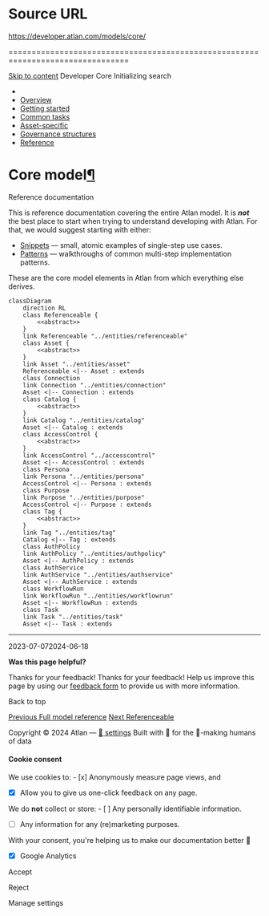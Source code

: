# Source URL
https://developer.atlan.com/models/core/

================================================================================

<!--
canonical: https://developer.atlan.com/models/core/
meta-content-security-policy: object-src 'none'; base-uri 'self'; manifest-src 'self'; media-src 'self';
meta-description: Dear Developers
meta-generator: mkdocs-1.6.1, mkdocs-material-9.6.14
meta-og-description: Dear Developers
meta-og-image: https://developer.atlan.com/assets/images/social/models/core/index.png
meta-og-image-height: 630
meta-og-image-type: image/png
meta-og-image-width: 1200
meta-og-title: Core - Developer
meta-og-type: website
meta-og-url: https://developer.atlan.com/models/core/
meta-twitter:card: summary_large_image
meta-twitter:description: Dear Developers
meta-twitter:image: https://developer.atlan.com/assets/images/social/models/core/index.png
meta-twitter:title: Core - Developer
meta-viewport: width=device-width,initial-scale=1
title: Core - Developer
-->

[Skip to content](#core-model) Developer Core Initializing search 

* 
* [Overview](../..)
* [Getting started](../../getting-started/)
* [Common tasks](../../snippets/)
* [Asset\-specific](../../patterns/)
* [Governance structures](../../governance/)
* [Reference](../../reference/)

Core model[¶](#core-model "Permanent link")
===========================================

Reference documentation

This is reference documentation covering the entire Atlan model. It is ***not*** the best place to start when trying to understand developing with Atlan. For that, we would suggest starting with either:

* [Snippets](../../snippets/) — small, atomic examples of single\-step use cases.
* [Patterns](../../patterns/) — walkthroughs of common multi\-step implementation patterns.

These are the core model elements in Atlan from which everything else derives.

```
classDiagram
    direction RL
    class Referenceable {
        <<abstract>>
    }
    link Referenceable "../entities/referenceable"
    class Asset {
        <<abstract>>
    }
    link Asset "../entities/asset"
    Referenceable <|-- Asset : extends
    class Connection
    link Connection "../entities/connection"
    Asset <|-- Connection : extends
    class Catalog {
        <<abstract>>
    }
    link Catalog "../entities/catalog"
    Asset <|-- Catalog : extends
    class AccessControl {
        <<abstract>>
    }
    link AccessControl "../accesscontrol"
    Asset <|-- AccessControl : extends
    class Persona
    link Persona "../entities/persona"
    AccessControl <|-- Persona : extends
    class Purpose
    link Purpose "../entities/purpose"
    AccessControl <|-- Purpose : extends
    class Tag {
        <<abstract>>
    }
    link Tag "../entities/tag"
    Catalog <|-- Tag : extends
    class AuthPolicy
    link AuthPolicy "../entities/authpolicy"
    Asset <|-- AuthPolicy : extends
    class AuthService
    link AuthService "../entities/authservice"
    Asset <|-- AuthService : extends
    class WorkflowRun
    link WorkflowRun "../entities/workflowrun"
    Asset <|-- WorkflowRun : extends
    class Task
    link Task "../entities/task"
    Asset <|-- Task : extends
```

---

2023\-07\-072024\-06\-18

**Was this page helpful?**

Thanks for your feedback! Thanks for your feedback! Help us improve this page by using our [feedback form](https://docs.google.com/forms/d/e/1FAIpQLScfoq7vqEn8S4QvN0ehPp0MRy6WYK5x-okJDqD69lHgoPPWtg/viewform?usp=pp_url&entry.1800719315=/models/core/) to provide us with more information. 

Back to top

[Previous Full model reference](../) [Next Referenceable](../entities/referenceable/) 

Copyright © 2024 Atlan — [🍪 settings](#__consent) 
Built with 💙 for the 🤖\-making humans of data 

#### Cookie consent

We use cookies to: - [x] Anonymously measure page views, and
- [x] Allow you to give us one\-click feedback on any page.

 We do **not** collect or store: - [ ] Any personally identifiable information.
- [ ] Any information for any (re)marketing purposes.

 With your consent, you're helping us to make our documentation better 💙

- [x] Google Analytics

Accept

Reject

Manage settings


